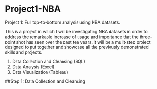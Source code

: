 # Project1-NBA
Project 1: Full top-to-bottom analysis using NBA datasets.

This is a project in which I will be investigating NBA datasets in order to address the remarkable increase of usage and importance that the three-point shot has seen over the past ten years. It will be a mulit-step project designed to put together and showcase all the previously demonstrated skills and projects.
1. Data Collection and Cleansing (SQL)
2. Data Analysis (Excel)
3. Data Visualization (Tableau)

##Step 1: Data Collection and Cleansing
